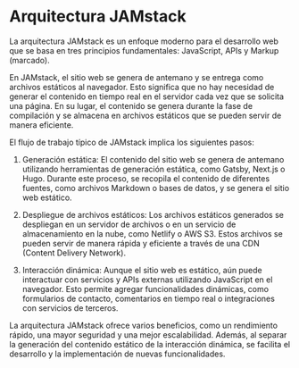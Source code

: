 # Arquitectura JAMstack

La arquitectura JAMstack es un enfoque moderno para el desarrollo web que se basa en tres principios fundamentales: JavaScript, APIs y Markup (marcado).

En JAMstack, el sitio web se genera de antemano y se entrega como archivos estáticos al navegador. Esto significa que no hay necesidad de generar el contenido en tiempo real en el servidor cada vez que se solicita una página. En su lugar, el contenido se genera durante la fase de compilación y se almacena en archivos estáticos que se pueden servir de manera eficiente.

El flujo de trabajo típico de JAMstack implica los siguientes pasos:

1. Generación estática: El contenido del sitio web se genera de antemano utilizando herramientas de generación estática, como Gatsby, Next.js o Hugo. Durante este proceso, se recopila el contenido de diferentes fuentes, como archivos Markdown o bases de datos, y se genera el sitio web estático.

2. Despliegue de archivos estáticos: Los archivos estáticos generados se despliegan en un servidor de archivos o en un servicio de almacenamiento en la nube, como Netlify o AWS S3. Estos archivos se pueden servir de manera rápida y eficiente a través de una CDN (Content Delivery Network).

3. Interacción dinámica: Aunque el sitio web es estático, aún puede interactuar con servicios y APIs externas utilizando JavaScript en el navegador. Esto permite agregar funcionalidades dinámicas, como formularios de contacto, comentarios en tiempo real o integraciones con servicios de terceros.

La arquitectura JAMstack ofrece varios beneficios, como un rendimiento rápido, una mayor seguridad y una mejor escalabilidad. Además, al separar la generación del contenido estático de la interacción dinámica, se facilita el desarrollo y la implementación de nuevas funcionalidades.